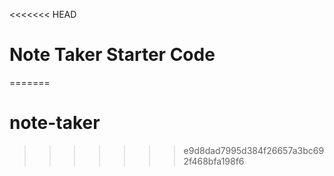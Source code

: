 <<<<<<< HEAD
# Note Taker Starter Code
=======
# note-taker
>>>>>>> e9d8dad7995d384f26657a3bc692f468bfa198f6
